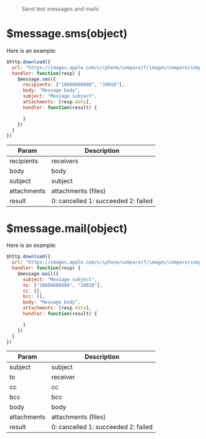 > Send text messages and mails

# $message.sms(object)

Here is an example:

```js
$http.download({
  url: "https://images.apple.com/v/iphone/compare/f/images/compare/compare_iphone7_jetblack_large_2x.jpg",
  handler: function(resp) {
    $message.sms({
      recipients: ["18688888888", "10010"],
      body: "Message body",
      subject: "Message subject",
      attachments: [resp.data],
      handler: function(result) {

      }
    })
  }
})
```

Param | Description
---|---
recipients | receivers
body | body
subject | subject
attachments | attachments (files)
result | 0: cancelled 1: succeeded 2: failed

# $message.mail(object)

Here is an example:

```js
$http.download({
  url: "https://images.apple.com/v/iphone/compare/f/images/compare/compare_iphone7_jetblack_large_2x.jpg",
  handler: function(resp) {
    $message.mail({
      subject: "Message subject",
      to: ["18688888888", "10010"],
      cc: [],
      bcc: [],
      body: "Message body",
      attachments: [resp.data],
      handler: function(result) {

      }
    })
  }
})
```

Param | Description
---|---
subject | subject
to | receiver
cc | cc
bcc | bcc
body | body
attachments | attachments (files)
result | 0: cancelled 1: succeeded 2: failed